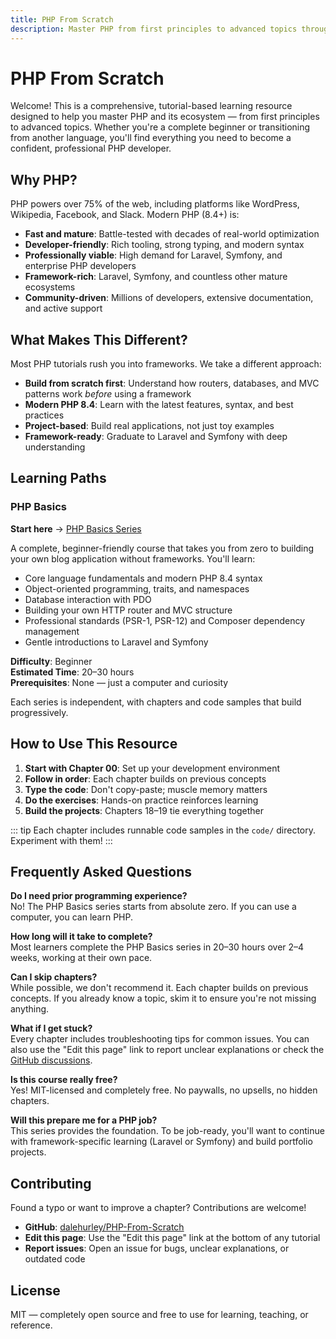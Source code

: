 ```yaml
---
title: PHP From Scratch
description: Master PHP from first principles to advanced topics through hands-on, project-based tutorials.
---
```


# PHP From Scratch

Welcome! This is a comprehensive, tutorial-based learning resource designed to help you master PHP and its ecosystem — from first principles to advanced topics. Whether you're a complete beginner or transitioning from another language, you'll find everything you need to become a confident, professional PHP developer.

## Why PHP?

PHP powers over 75% of the web, including platforms like WordPress, Wikipedia, Facebook, and Slack. Modern PHP (8.4+) is:

- **Fast and mature**: Battle-tested with decades of real-world optimization
- **Developer-friendly**: Rich tooling, strong typing, and modern syntax
- **Professionally viable**: High demand for Laravel, Symfony, and enterprise PHP developers
- **Framework-rich**: Laravel, Symfony, and countless other mature ecosystems
- **Community-driven**: Millions of developers, extensive documentation, and active support

## What Makes This Different?

Most PHP tutorials rush you into frameworks. We take a different approach:

- **Build from scratch first**: Understand how routers, databases, and MVC patterns work _before_ using a framework
- **Modern PHP 8.4**: Learn with the latest features, syntax, and best practices
- **Project-based**: Build real applications, not just toy examples
- **Framework-ready**: Graduate to Laravel and Symfony with deep understanding

## Learning Paths

### PHP Basics

**Start here** → [PHP Basics Series](/series/php-basics/)

A complete, beginner-friendly course that takes you from zero to building your own blog application without frameworks. You'll learn:

- Core language fundamentals and modern PHP 8.4 syntax
- Object-oriented programming, traits, and namespaces
- Database interaction with PDO
- Building your own HTTP router and MVC structure
- Professional standards (PSR-1, PSR-12) and Composer dependency management
- Gentle introductions to Laravel and Symfony

**Difficulty**: Beginner  
**Estimated Time**: 20–30 hours  
**Prerequisites**: None — just a computer and curiosity

Each series is independent, with chapters and code samples that build progressively.

## How to Use This Resource

1. **Start with Chapter 00**: Set up your development environment
2. **Follow in order**: Each chapter builds on previous concepts
3. **Type the code**: Don't copy-paste; muscle memory matters
4. **Do the exercises**: Hands-on practice reinforces learning
5. **Build the projects**: Chapters 18–19 tie everything together

::: tip
Each chapter includes runnable code samples in the `code/` directory. Experiment with them!
:::

## Frequently Asked Questions

**Do I need prior programming experience?**  
No! The PHP Basics series starts from absolute zero. If you can use a computer, you can learn PHP.

**How long will it take to complete?**  
Most learners complete the PHP Basics series in 20–30 hours over 2–4 weeks, working at their own pace.

**Can I skip chapters?**  
While possible, we don't recommend it. Each chapter builds on previous concepts. If you already know a topic, skim it to ensure you're not missing anything.

**What if I get stuck?**  
Every chapter includes troubleshooting tips for common issues. You can also use the "Edit this page" link to report unclear explanations or check the [GitHub discussions](https://github.com/dalehurley/PHP-From-Scratch/discussions).

**Is this course really free?**  
Yes! MIT-licensed and completely free. No paywalls, no upsells, no hidden chapters.

**Will this prepare me for a PHP job?**  
This series provides the foundation. To be job-ready, you'll want to continue with framework-specific learning (Laravel or Symfony) and build portfolio projects.

## Contributing

Found a typo or want to improve a chapter? Contributions are welcome!

- **GitHub**: [dalehurley/PHP-From-Scratch](https://github.com/dalehurley/PHP-From-Scratch)
- **Edit this page**: Use the "Edit this page" link at the bottom of any tutorial
- **Report issues**: Open an issue for bugs, unclear explanations, or outdated code

## License

MIT — completely open source and free to use for learning, teaching, or reference.
